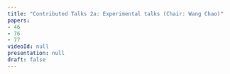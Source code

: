 ```yaml
---
title: "Contributed Talks 2a: Experimental talks (Chair: Wang Chao)"
papers:
- 46
- 76
- 77
videoId: null
presentation: null
draft: false
---
```

